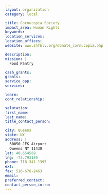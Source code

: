 ```yaml
---
layout: organization
category: local

title: Cornucopia Society
impact_area: Human Rights
keywords: 
location_services: 
location_offices: 
website: www.shfblv.org/donate_cornucopia.php

description: 
mission: |
  Food Pantry

cash_grants: 
grants: 
service_opp: 
services: 

learn: 
cont_relationship: 

salutation: 
first_name: 
last_name: 
title_contact_person: 

city: Queens
state: NY
address: |
  30050 JFK Airport  
  Queens NY 11430
lat: 40.654589
lng: -73.793189
phone: 718-341-1395
ext: 
fax: 516-678-2463
email: 
preferred_contact: 
contact_person_intro: 
---
```

